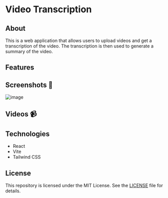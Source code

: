 # Video Transcription

## About

This is a web application that allows users to upload videos and get a transcription of the video. The transcription is then used to generate a summary of the video.

## Features

<!-- emoji screenshot here  -->
## Screenshots 📸

![image](https://github.com/Natanaelvich/video-transcription_rocketseat-nlw-23/assets/52014318/bc12f3eb-c99b-4592-88de-d9a1ae4eb0a5)

## Videos 📹


## Technologies

- React
- Vite
- Tailwind CSS

## License

This repository is licensed under the MIT License. See the [LICENSE](/LICENSE) file for details.
